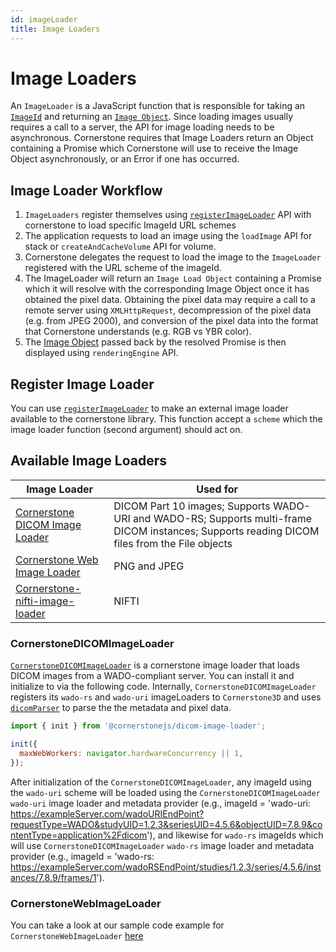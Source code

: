 ```yaml
---
id: imageLoader
title: Image Loaders
---
```


# Image Loaders

An `ImageLoader` is a JavaScript function that is responsible for taking an [`ImageId`](./imageId.md) and returning
an [`Image Object`](./images.md). Since loading images usually requires a call to a server, the API for image loading needs to be asynchronous. Cornerstone requires that Image Loaders return an Object containing a Promise which Cornerstone will use to receive the Image Object asynchronously, or an Error if one has occurred.

## Image Loader Workflow


1. `ImageLoaders` register themselves using [`registerImageLoader`](/api/core/namespaces/imageloader/functions/registerimageloader) API with cornerstone to load specific ImageId URL schemes
2. The application requests to load an image using the `loadImage` API for stack or `createAndCacheVolume` API for volume.
3. Cornerstone delegates the request to load the image to the `ImageLoader` registered with the URL scheme of the imageId.
4. The ImageLoader will return an `Image Load Object` containing a Promise which it will resolve with the corresponding Image Object once it has obtained the pixel data. Obtaining the pixel data may require a call to a remote server using `XMLHttpRequest`, decompression of the pixel data (e.g. from JPEG 2000), and conversion of the pixel data into the format that Cornerstone understands (e.g. RGB vs YBR color).
5. The [Image Object](./images.md) passed back by the resolved Promise is then displayed using `renderingEngine` API.

## Register Image Loader

You can use [`registerImageLoader`](/api/core/namespaces/imageloader/functions/registerimageloader) to make an external image loader available to the
cornerstone library. This function accept a `scheme` which the image loader function (second argument) should act on.

## Available Image Loaders

| Image Loader                                                                                      | Used for                                                                                                                                      |
| ------------------------------------------------------------------------------------------------- | --------------------------------------------------------------------------------------------------------------------------------------------- |
| [Cornerstone DICOM Image Loader](https://github.com/cornerstonejs/cornerstone3D/tree/main/packages/dicomImageLoader)      | DICOM Part 10 images; Supports WADO-URI and WADO-RS; Supports multi-frame DICOM instances; Supports reading DICOM files from the File objects |
| [Cornerstone Web Image Loader](https://github.com/cornerstonejs/cornerstoneWebImageLoader)        | PNG and JPEG                                                                                                                                  |
| [Cornerstone-nifti-image-loader](https://github.com/cornerstonejs/cornerstone3D/tree/main/packages/nifti-volume-loader) | NIFTI                                                                                                                                         |

### CornerstoneDICOMImageLoader

[`CornerstoneDICOMImageLoader`](https://github.com/cornerstonejs/cornerstone3D/tree/main/packages/dicomImageLoader) is a cornerstone image loader that loads DICOM images from a WADO-compliant server. You can install it and initialize to via the following code. Internally, `CornerstoneDICOMImageLoader` registers its `wado-rs` and `wado-uri` imageLoaders to `Cornerstone3D` and uses [`dicomParser`](https://github.com/cornerstonejs/dicomParser) to parse the the metadata and pixel data.

```js
import { init } from '@cornerstonejs/dicom-image-loader';

init({
  maxWebWorkers: navigator.hardwareConcurrency || 1,
});

```

After initialization of the `CornerstoneDICOMImageLoader`, any imageId using the `wado-uri` scheme will be loaded using the `CornerstoneDICOMImageLoader`
`wado-uri` image loader and metadata provider (e.g., imageId = 'wado-uri: https://exampleServer.com/wadoURIEndPoint?requestType=WADO&studyUID=1.2.3&seriesUID=4.5.6&objectUID=7.8.9&contentType=application%2Fdicom'), and likewise for `wado-rs` imageIds which will use
`CornerstoneDICOMImageLoader` `wado-rs` image loader and metadata provider (e.g., imageId = 'wado-rs: https://exampleServer.com/wadoRSEndPoint/studies/1.2.3/series/4.5.6/instances/7.8.9/frames/1').

### CornerstoneWebImageLoader

You can take a look at our sample code example for `CornerstoneWebImageLoader` [here](https://github.com/cornerstonejs/cornerstone3D/tree/main/packages/core/examples/webLoader)
